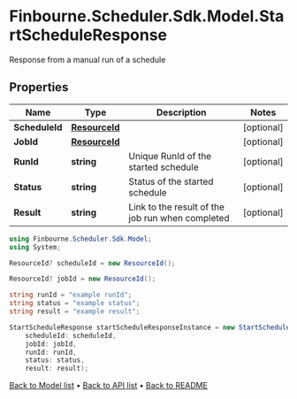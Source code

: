 # Finbourne.Scheduler.Sdk.Model.StartScheduleResponse
Response from a manual run of a schedule

## Properties

Name | Type | Description | Notes
------------ | ------------- | ------------- | -------------
**ScheduleId** | [**ResourceId**](ResourceId.md) |  | [optional] 
**JobId** | [**ResourceId**](ResourceId.md) |  | [optional] 
**RunId** | **string** | Unique RunId of the started schedule | [optional] 
**Status** | **string** | Status of the started schedule | [optional] 
**Result** | **string** | Link to the result of the job run when completed | [optional] 

```csharp
using Finbourne.Scheduler.Sdk.Model;
using System;

ResourceId? scheduleId = new ResourceId();

ResourceId? jobId = new ResourceId();

string runId = "example runId";
string status = "example status";
string result = "example result";

StartScheduleResponse startScheduleResponseInstance = new StartScheduleResponse(
    scheduleId: scheduleId,
    jobId: jobId,
    runId: runId,
    status: status,
    result: result);
```

[Back to Model list](../README.md#documentation-for-models) &#8226; [Back to API list](../README.md#documentation-for-api-endpoints) &#8226; [Back to README](../README.md)
